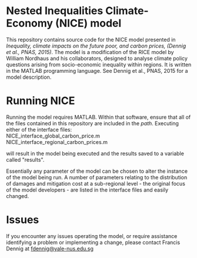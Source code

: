 # Nested Inequalities Climate-Economy (NICE) model

This repository contains source code for the NICE model presented in *Inequality, climate impacts on the future poor, and carbon prices, (Dennig et al., PNAS, 2015)*. The model is a modification of the RICE model by William Nordhaus and his collaborators, designed to analyse climate policy questions arising from socio-economic inequality within regions. It is written in the MATLAB programming language. See Dennig et al., PNAS, 2015 for a model description.

# Running NICE

Running the model requires MATLAB. Within that software, ensure that all of the files contained in this repository are included in the *path*. Executing either of the interface files:  
NICE_interface_global_carbon_price.m  
NICE_interface_regional_carbon_prices.m  

will result in the model being executed and the results saved to a variable called "results". 

Essentially any parameter of the model can be chosen to alter the instance of the model being run. A number of parameters relating to the distribution of damages and mitigation cost at a sub-regional level - the original focus of the model developers - are listed in the interface files and easily changed. 

# Issues 

If you encounter any issues operating the model, or require assistance identifying a problem or implementing a change, please contact Francis Dennig at fdennig@yale-nus.edu.sg
